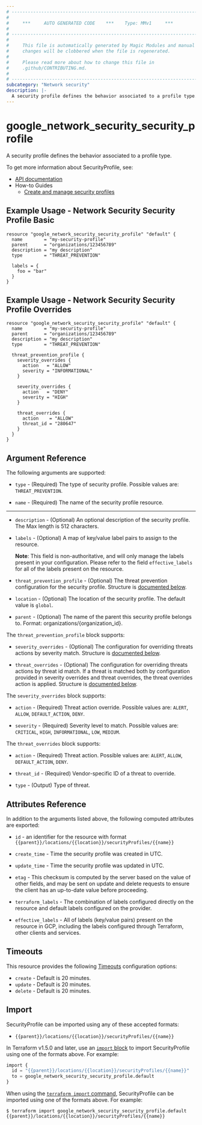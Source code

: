 ```yaml
---
# ----------------------------------------------------------------------------
#
#     ***     AUTO GENERATED CODE    ***    Type: MMv1     ***
#
# ----------------------------------------------------------------------------
#
#     This file is automatically generated by Magic Modules and manual
#     changes will be clobbered when the file is regenerated.
#
#     Please read more about how to change this file in
#     .github/CONTRIBUTING.md.
#
# ----------------------------------------------------------------------------
subcategory: "Network security"
description: |-
  A security profile defines the behavior associated to a profile type.
---
```


# google_network_security_security_profile

A security profile defines the behavior associated to a profile type.


To get more information about SecurityProfile, see:

* [API documentation](https://cloud.google.com/firewall/docs/reference/network-security/rest/v1/projects.locations.securityProfiles)
* How-to Guides
    * [Create and manage security profiles](https://cloud.google.com/firewall/docs/configure-security-profiles)

## Example Usage - Network Security Security Profile Basic


```hcl
resource "google_network_security_security_profile" "default" {
  name        = "my-security-profile"
  parent      = "organizations/123456789"
  description = "my description"
  type        = "THREAT_PREVENTION"

  labels = {
    foo = "bar"
  }
}
```
## Example Usage - Network Security Security Profile Overrides


```hcl
resource "google_network_security_security_profile" "default" {
  name        = "my-security-profile"
  parent      = "organizations/123456789"
  description = "my description"
  type        = "THREAT_PREVENTION"

  threat_prevention_profile {
    severity_overrides {
      action   = "ALLOW"
      severity = "INFORMATIONAL"
    }

    severity_overrides {
      action   = "DENY"
      severity = "HIGH"
    }

    threat_overrides {
      action    = "ALLOW"
      threat_id = "280647"
    }
  }
}
```

## Argument Reference

The following arguments are supported:


* `type` -
  (Required)
  The type of security profile.
  Possible values are: `THREAT_PREVENTION`.

* `name` -
  (Required)
  The name of the security profile resource.


- - -


* `description` -
  (Optional)
  An optional description of the security profile. The Max length is 512 characters.

* `labels` -
  (Optional)
  A map of key/value label pairs to assign to the resource.

  **Note**: This field is non-authoritative, and will only manage the labels present in your configuration.
  Please refer to the field `effective_labels` for all of the labels present on the resource.

* `threat_prevention_profile` -
  (Optional)
  The threat prevention configuration for the security profile.
  Structure is [documented below](#nested_threat_prevention_profile).

* `location` -
  (Optional)
  The location of the security profile.
  The default value is `global`.

* `parent` -
  (Optional)
  The name of the parent this security profile belongs to.
  Format: organizations/{organization_id}.


<a name="nested_threat_prevention_profile"></a>The `threat_prevention_profile` block supports:

* `severity_overrides` -
  (Optional)
  The configuration for overriding threats actions by severity match.
  Structure is [documented below](#nested_severity_overrides).

* `threat_overrides` -
  (Optional)
  The configuration for overriding threats actions by threat id match.
  If a threat is matched both by configuration provided in severity overrides
  and threat overrides, the threat overrides action is applied.
  Structure is [documented below](#nested_threat_overrides).


<a name="nested_severity_overrides"></a>The `severity_overrides` block supports:

* `action` -
  (Required)
  Threat action override.
  Possible values are: `ALERT`, `ALLOW`, `DEFAULT_ACTION`, `DENY`.

* `severity` -
  (Required)
  Severity level to match.
  Possible values are: `CRITICAL`, `HIGH`, `INFORMATIONAL`, `LOW`, `MEDIUM`.

<a name="nested_threat_overrides"></a>The `threat_overrides` block supports:

* `action` -
  (Required)
  Threat action.
  Possible values are: `ALERT`, `ALLOW`, `DEFAULT_ACTION`, `DENY`.

* `threat_id` -
  (Required)
  Vendor-specific ID of a threat to override.

* `type` -
  (Output)
  Type of threat.

## Attributes Reference

In addition to the arguments listed above, the following computed attributes are exported:

* `id` - an identifier for the resource with format `{{parent}}/locations/{{location}}/securityProfiles/{{name}}`

* `create_time` -
  Time the security profile was created in UTC.

* `update_time` -
  Time the security profile was updated in UTC.

* `etag` -
  This checksum is computed by the server based on the value of other fields,
  and may be sent on update and delete requests to ensure the client has an up-to-date
  value before proceeding.

* `terraform_labels` -
  The combination of labels configured directly on the resource
   and default labels configured on the provider.

* `effective_labels` -
  All of labels (key/value pairs) present on the resource in GCP, including the labels configured through Terraform, other clients and services.


## Timeouts

This resource provides the following
[Timeouts](https://developer.hashicorp.com/terraform/plugin/sdkv2/resources/retries-and-customizable-timeouts) configuration options:

- `create` - Default is 20 minutes.
- `update` - Default is 20 minutes.
- `delete` - Default is 20 minutes.

## Import


SecurityProfile can be imported using any of these accepted formats:

* `{{parent}}/locations/{{location}}/securityProfiles/{{name}}`


In Terraform v1.5.0 and later, use an [`import` block](https://developer.hashicorp.com/terraform/language/import) to import SecurityProfile using one of the formats above. For example:

```tf
import {
  id = "{{parent}}/locations/{{location}}/securityProfiles/{{name}}"
  to = google_network_security_security_profile.default
}
```

When using the [`terraform import` command](https://developer.hashicorp.com/terraform/cli/commands/import), SecurityProfile can be imported using one of the formats above. For example:

```
$ terraform import google_network_security_security_profile.default {{parent}}/locations/{{location}}/securityProfiles/{{name}}
```
